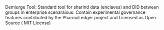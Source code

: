 Demiurge Tool:  Standard tool for sharind data (enclaves) and DID between groups in enterprise scenaraious. Contain
experimental governance features contributed by the PharmaLedger project and Licensed as Open Source ( MIT License)
